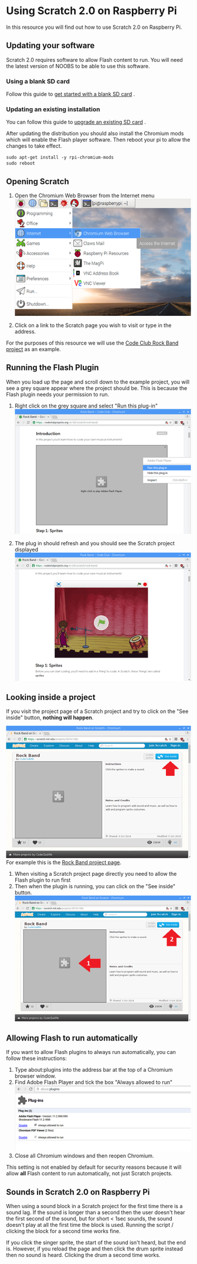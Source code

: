 # Using Scratch 2.0 on Raspberry Pi

In this resource you will find out how to use Scratch 2.0 on Raspberry Pi.

## Updating your software

Scratch 2.0 requires software to allow Flash content to run. You will need the latest version of NOOBS to be able to use this software. 

### Using a blank SD card

Follow this guide to [get started with a blank SD card](https://www.raspberrypi.org/learning/software-guide/quickstart/) .

### Updating an existing installation
You can follow this guide to [upgrade an existing SD card](https://www.raspberrypi.org/learning/software-guide/update-sd-card/) .  

After updating the distribution you should also install the Chromium mods which will enable the Flash player software. Then reboot your pi to allow the changes to take effect.

```
sudo apt-get install -y rpi-chromium-mods
sudo reboot
```

## Opening Scratch
1. Open the Chromium Web Browser from the Internet menu
	![Opening Chromium](images/open-chromium.png)

2. Click on a link to the Scratch page you wish to visit or type in the address. 

For the purposes of this resource we will use the [Code Club Rock Band project](https://www.codeclubprojects.org/en-GB/scratch/) as an example.

## Running the Flash Plugin

When you load up the page and scroll down to the example project, you will see a grey square appear where the project should be. This is because the Flash plugin needs your permission to run.

1. Right click on the grey square and select "Run this plug-in"
	![Running the plugin](images/run-this-plugin.png)

2. The plug in should refresh and you should see the Scratch project displayed
	![Scratch works](images/scratch-works.png)

## Looking inside a project

If you visit the project page of a Scratch project and try to click on the "See inside" button, **nothing will happen**. 

![Scratch project](images/scratch-project.png)
For example this is the [Rock Band project page](https://scratch.mit.edu/projects/26741186/).

1. When visiting a Scratch project page directly you need to allow the Flash plugin to run first
2. Then when the plugin is running, you can click on the "See inside" button.
	![Enable plugin first](images/enable-plugin-first.png)

## Allowing Flash to run automatically

If you want to allow Flash plugins to always run automatically, you can follow these instructions:

1. Type about:plugins into the address bar at the top of a Chromium browser window.
2. Find Adobe Flash Player and tick the box "Always allowed to run"
	![About plugins](images/about-plugins.png)
3. Close all Chromium windows and then reopen Chromium.

This setting is not enabled by default for security reasons because it will allow **all** Flash content to run automatically, not just Scratch projects. 

## Sounds in Scratch 2.0 on Raspberry Pi

When using a sound block in a Scratch project for the first time there is a sound lag. If the sound is longer than a second then the user doesn't hear the first second of the sound, but for short < 1sec sounds, the sound doesn't play at all the first time the block is used. Running the script / clicking the block for a second time works fine.

If you click the singer sprite, the start of the sound isn't heard, but the end is. However, if you reload the page and then click the drum sprite instead then no sound is heard. Clicking the drum a second time works.